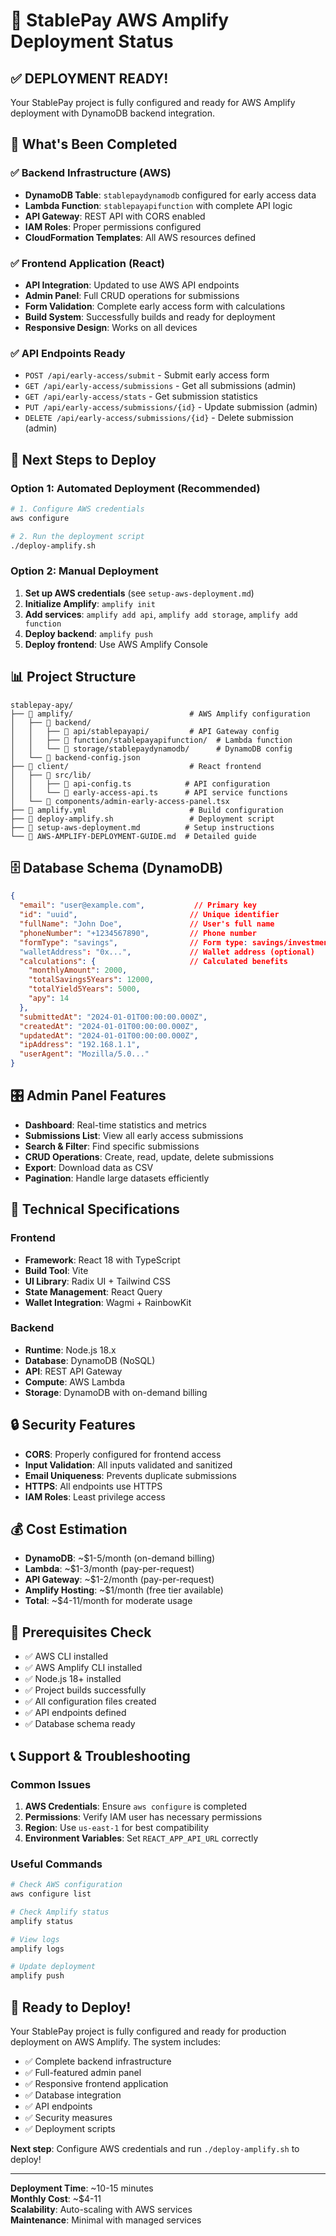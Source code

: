 # 🚀 StablePay AWS Amplify Deployment Status

## ✅ **DEPLOYMENT READY!**

Your StablePay project is fully configured and ready for AWS Amplify deployment with DynamoDB backend integration.

## 🎯 **What's Been Completed**

### ✅ **Backend Infrastructure (AWS)**
- **DynamoDB Table**: `stablepaydynamodb` configured for early access data
- **Lambda Function**: `stablepayapifunction` with complete API logic
- **API Gateway**: REST API with CORS enabled
- **IAM Roles**: Proper permissions configured
- **CloudFormation Templates**: All AWS resources defined

### ✅ **Frontend Application (React)**
- **API Integration**: Updated to use AWS API endpoints
- **Admin Panel**: Full CRUD operations for submissions
- **Form Validation**: Complete early access form with calculations
- **Build System**: Successfully builds and ready for deployment
- **Responsive Design**: Works on all devices

### ✅ **API Endpoints Ready**
- `POST /api/early-access/submit` - Submit early access form
- `GET /api/early-access/submissions` - Get all submissions (admin)
- `GET /api/early-access/stats` - Get submission statistics
- `PUT /api/early-access/submissions/{id}` - Update submission (admin)
- `DELETE /api/early-access/submissions/{id}` - Delete submission (admin)

## 🚀 **Next Steps to Deploy**

### **Option 1: Automated Deployment (Recommended)**
```bash
# 1. Configure AWS credentials
aws configure

# 2. Run the deployment script
./deploy-amplify.sh
```

### **Option 2: Manual Deployment**
1. **Set up AWS credentials** (see `setup-aws-deployment.md`)
2. **Initialize Amplify**: `amplify init`
3. **Add services**: `amplify add api`, `amplify add storage`, `amplify add function`
4. **Deploy backend**: `amplify push`
5. **Deploy frontend**: Use AWS Amplify Console

## 📊 **Project Structure**

```
stablepay-apy/
├── 📁 amplify/                          # AWS Amplify configuration
│   ├── 📁 backend/
│   │   ├── 📁 api/stablepayapi/         # API Gateway config
│   │   ├── 📁 function/stablepayapifunction/  # Lambda function
│   │   └── 📁 storage/stablepaydynamodb/      # DynamoDB config
│   └── 📄 backend-config.json
├── 📁 client/                           # React frontend
│   ├── 📁 src/lib/
│   │   ├── 📄 api-config.ts            # API configuration
│   │   └── 📄 early-access-api.ts      # API service functions
│   └── 📁 components/admin-early-access-panel.tsx
├── 📄 amplify.yml                       # Build configuration
├── 📄 deploy-amplify.sh                 # Deployment script
├── 📄 setup-aws-deployment.md          # Setup instructions
└── 📄 AWS-AMPLIFY-DEPLOYMENT-GUIDE.md  # Detailed guide
```

## 🗄️ **Database Schema (DynamoDB)**

```json
{
  "email": "user@example.com",           // Primary key
  "id": "uuid",                         // Unique identifier
  "fullName": "John Doe",               // User's full name
  "phoneNumber": "+1234567890",         // Phone number
  "formType": "savings",                // Form type: savings/investment
  "walletAddress": "0x...",             // Wallet address (optional)
  "calculations": {                     // Calculated benefits
    "monthlyAmount": 2000,
    "totalSavings5Years": 12000,
    "totalYield5Years": 5000,
    "apy": 14
  },
  "submittedAt": "2024-01-01T00:00:00.000Z",
  "createdAt": "2024-01-01T00:00:00.000Z",
  "updatedAt": "2024-01-01T00:00:00.000Z",
  "ipAddress": "192.168.1.1",
  "userAgent": "Mozilla/5.0..."
}
```

## 🎛️ **Admin Panel Features**

- **Dashboard**: Real-time statistics and metrics
- **Submissions List**: View all early access submissions
- **Search & Filter**: Find specific submissions
- **CRUD Operations**: Create, read, update, delete submissions
- **Export**: Download data as CSV
- **Pagination**: Handle large datasets efficiently

## 🔧 **Technical Specifications**

### **Frontend**
- **Framework**: React 18 with TypeScript
- **Build Tool**: Vite
- **UI Library**: Radix UI + Tailwind CSS
- **State Management**: React Query
- **Wallet Integration**: Wagmi + RainbowKit

### **Backend**
- **Runtime**: Node.js 18.x
- **Database**: DynamoDB (NoSQL)
- **API**: REST API Gateway
- **Compute**: AWS Lambda
- **Storage**: DynamoDB with on-demand billing

## 🔒 **Security Features**

- **CORS**: Properly configured for frontend access
- **Input Validation**: All inputs validated and sanitized
- **Email Uniqueness**: Prevents duplicate submissions
- **HTTPS**: All endpoints use HTTPS
- **IAM Roles**: Least privilege access

## 💰 **Cost Estimation**

- **DynamoDB**: ~$1-5/month (on-demand billing)
- **Lambda**: ~$1-3/month (pay-per-request)
- **API Gateway**: ~$1-2/month (pay-per-request)
- **Amplify Hosting**: ~$1/month (free tier available)
- **Total**: ~$4-11/month for moderate usage

## 🚨 **Prerequisites Check**

- ✅ AWS CLI installed
- ✅ AWS Amplify CLI installed
- ✅ Node.js 18+ installed
- ✅ Project builds successfully
- ✅ All configuration files created
- ✅ API endpoints defined
- ✅ Database schema ready

## 📞 **Support & Troubleshooting**

### **Common Issues**
1. **AWS Credentials**: Ensure `aws configure` is completed
2. **Permissions**: Verify IAM user has necessary permissions
3. **Region**: Use `us-east-1` for best compatibility
4. **Environment Variables**: Set `REACT_APP_API_URL` correctly

### **Useful Commands**
```bash
# Check AWS configuration
aws configure list

# Check Amplify status
amplify status

# View logs
amplify logs

# Update deployment
amplify push
```

## 🎉 **Ready to Deploy!**

Your StablePay project is fully configured and ready for production deployment on AWS Amplify. The system includes:

- ✅ Complete backend infrastructure
- ✅ Full-featured admin panel
- ✅ Responsive frontend application
- ✅ Database integration
- ✅ API endpoints
- ✅ Security measures
- ✅ Deployment scripts

**Next step**: Configure AWS credentials and run `./deploy-amplify.sh` to deploy!

---

**Deployment Time**: ~10-15 minutes  
**Monthly Cost**: ~$4-11  
**Scalability**: Auto-scaling with AWS services  
**Maintenance**: Minimal with managed services
